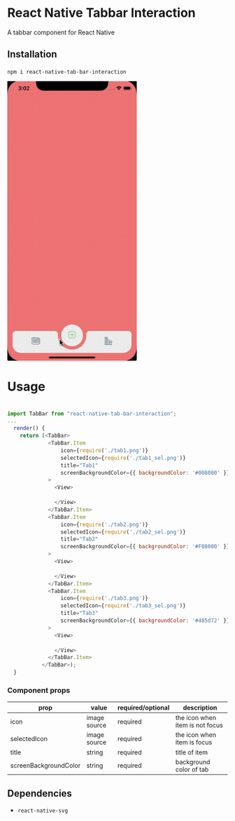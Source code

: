 # React Native Tabbar Interaction

A tabbar component for React Native

## Installation
`npm i react-native-tab-bar-interaction`

![](./ReactNative-Tab-iOS.gif)

# Usage

```js

import TabBar from "react-native-tab-bar-interaction";
...
  render() {
    return (<TabBar>
             <TabBar.Item
                 icon={require('./tab1.png')}
                 selectedIcon={require('./tab1_sel.png')}
                 title="Tab1"
                 screenBackgroundColor={{ backgroundColor: '#008080' }}
             >
               <View>
   
               </View>
             </TabBar.Item>
             <TabBar.Item
                 icon={require('./tab2.png')}
                 selectedIcon={require('./tab2_sel.png')}
                 title="Tab2"
                 screenBackgroundColor={{ backgroundColor: '#F08080' }}
             >
               <View>
   
               </View>
             </TabBar.Item>
             <TabBar.Item
                 icon={require('./tab3.png')}
                 selectedIcon={require('./tab3_sel.png')}
                 title="Tab3"
                 screenBackgroundColor={{ backgroundColor: '#485d72' }}
             >
               <View>
   
               </View>
             </TabBar.Item>
           </TabBar>);
  }
```

### Component props

| prop | value | required/optional | description |
| --- | --- | --- | --- |
| icon | image source | required | the icon when item is not focus |
| selectedIcon | image source | required | the icon when item is focus |
| title | string | required | title of item |
| screenBackgroundColor | string | required | background color of tab |

## Dependencies

* `react-native-svg`
